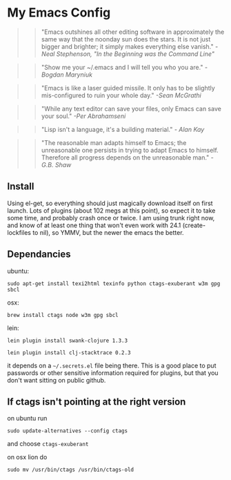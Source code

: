 
My Emacs Config
===============
>>"Emacs outshines all other editing software in approximately the same way that the noonday sun does the stars. It is not just bigger and brighter; it simply makes everything else vanish."
_-Neal Stephenson, "In the Beginning was the Command Line"_

>>"Show me your ~/.emacs and I will tell you who you are."
_-Bogdan Maryniuk_

>>"Emacs is like a laser guided missile. It only has to be slightly mis-configured to ruin your whole day."
_-Sean McGrathi_

>>"While any text editor can save your files, only Emacs can save your soul."
_-Per Abrahamseni_

>>"Lisp isn't a language, it's a building material."
_- Alan Kay_

>>"The reasonable man adapts himself to Emacs; the unreasonable one persists in trying to adapt Emacs to himself. Therefore all progress depends on the unreasonable man."
_- G.B. Shaw_


Install
-------

Using el-get, so everything should just magically download itself on first launch. Lots of plugins (about 102 megs at this point), so expect it to take some time, and probably crash once or twice. I am using trunk right now, and know of at least one thing that won't even work with 24.1 (create-lockfiles to nil), so YMMV, but the newer the emacs the better.

Dependancies
------------

ubuntu:

`sudo apt-get install texi2html texinfo python ctags-exuberant w3m gpg sbcl`

osx:

`brew install ctags node w3m gpg sbcl`

lein:

`lein plugin install swank-clojure 1.3.3`

`lein plugin install clj-stacktrace 0.2.3`

it depends on a `~/.secrets.el` file being there. This is a good place to put passwords or other sensitive information required for plugins, but that you don't want sitting on public github.

If ctags isn't pointing at the right version
--------------------------------------------

on ubuntu run

`sudo update-alternatives --config ctags`

and choose `ctags-exuberant`

on osx lion do

`sudo mv /usr/bin/ctags /usr/bin/ctags-old`

